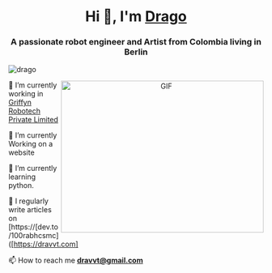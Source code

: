 <h1 align="center">Hi 👋, I'm <a href="https://github.com/dragon90o/" target="blank">
    Drago</a></h1>
<h3 align="center">A passionate robot engineer and Artist from Colombia living in Berlin </h3>
<p align="left"> <img src="https://img.shields.io/badge/Artist-Robot%20engineer-purple"
        " alt="drago" /></a> </p>

 <a target="_blank" align="center">
      <img align="right" top="500" height="300" width="400" alt="GIF" src="https://media.giphy.com/media/SWoSkN6DxTszqIKEqv/giphy.gif">
    </a>
    
🔭 I’m currently working in <a href="https://phoenix.tech/griffyn/" target="blank">Griffyn Robotech Private Limited</a>
    
🌱 I’m currently Working on a website

🌱 I’m currently learning python.
    
 📝 I regularly write articles on [https://[dev.to/100rabhcsmc]([https://dravvt.com]
 
📫 How to reach me **dravvt@gmail.com**
